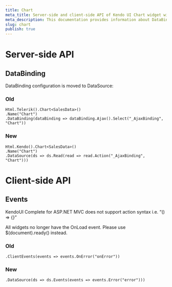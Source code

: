 ```yaml
---
title: Chart
meta_title: Server-side and client-side API of Kendo UI Chart widget with ASP.NET MVC
meta_description: This documentation provides information about DataBinding configuration of Kendo UI Chart component, as well as events which are supported in the client-side API.
slug: chart
publish: true
---
```


# Server-side API

## DataBinding

DataBinding configuration is moved to DataSource:

### Old
    Html.Telerik().Chart<SalesData>()
    .Name("Chart")
    .DataBinding(dataBinding => dataBinding.Ajax().Select("_AjaxBinding", "Chart"))

### New
    Html.Kendo().Chart<SalesData>()
    .Name("Chart")
    .DataSource(ds => ds.Read(read => read.Action("_AjaxBinding", "Chart")))

# Client-side API

## Events

KendoUI Complete for ASP.NET MVC does not support action syntax i.e. “() => {}”

All widgets no longer have the OnLoad event. Please use $(document).ready() instead.

### Old
    .ClientEvents(events => events.OnError("onError"))

### New
    .DataSource(ds => ds.Events(events => events.Error("error")))
